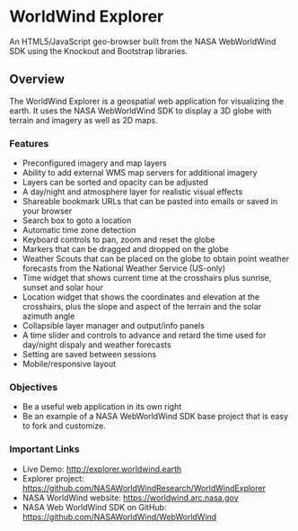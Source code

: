 # WorldWind Explorer
An HTML5/JavaScript geo-browser built from the NASA WebWorldWind SDK using the Knockout and Bootstrap libraries.

## Overview
The WorldWind Explorer is a geospatial web application for visualizing the earth. 
It uses the NASA WebWorldWind SDK to display a 3D globe with terrain and imagery 
as well as 2D maps. 

### Features

- Preconfigured imagery and map layers
- Ability to add external WMS map servers for additional imagery
- Layers can be sorted and opacity can be adjusted
- A day/night and atmosphere layer for realistic visual effects
- Shareable bookmark URLs that can be pasted into emails or saved in your browser
- Search box to goto a location 
- Automatic time zone detection
- Keyboard controls to pan, zoom and reset the globe
- Markers that can be dragged and dropped on the globe
- Weather Scouts that can be placed on the globe to obtain point weather forecasts from the National Weather Service (US-only)
- Time widget that shows current time at the crosshairs plus sunrise, sunset and solar hour
- Location widget that shows the coordinates and elevation at the crosshairs, plus the slope and aspect of the terrain and the solar azimuth angle
- Collapsible layer manager and output/info panels
- A time slider and controls to advance and retard the time used for day/night dispaly and weather forecasts 
- Setting are saved between sessions
- Mobile/responsive layout

### Objectives
- Be a useful web application in its own right
- Be an example of a NASA WebWorldWind SDK base project that is easy to fork and customize.

### Important Links
- Live Demo: http://explorer.worldwind.earth
- Explorer project: https://github.com/NASAWorldWindResearch/WorldWindExplorer
- NASA WorldWind website: https://worldwind.arc.nasa.gov
- NASA Web WorldWind SDK on GitHub: https://github.com/NASAWorldWind/WebWorldWind

